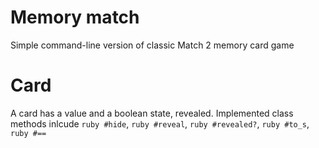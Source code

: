 # Memory match
Simple command-line version of classic Match 2 memory card game

# Card
A card has a value and a boolean state, revealed.
Implemented class methods inlcude
``` ruby #hide ```, ``` ruby #reveal ```, ``` ruby #revealed? ```,
``` ruby #to_s ```, ``` ruby #== ```
